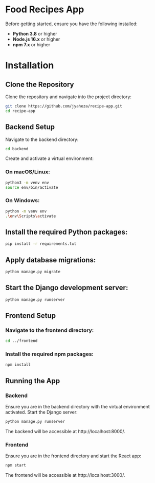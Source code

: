 # Food Recipes App


Before getting started, ensure you have the following installed:

- **Python 3.8** or higher
- **Node.js 16.x** or higher
- **npm 7.x** or higher

# Installation

## Clone the Repository

Clone the repository and navigate into the project directory:

```bash
git clone https://github.com/jyaheza/recipe-app.git
cd recipe-app
```
## Backend Setup
Navigate to the backend directory:

```bash
cd backend
```
Create and activate a virtual environment:

### On macOS/Linux:

```bash
python3 -m venv env
source env/bin/activate
```
### On Windows:

```bash
python -m venv env
.\env\Scripts\activate
```
## Install the required Python packages:

```bash
pip install -r requirements.txt
```
## Apply database migrations:

```bash
python manage.py migrate
```
## Start the Django development server:

```bash
python manage.py runserver
```
## Frontend Setup
### Navigate to the frontend directory:

```bash
cd ../frontend
```
### Install the required npm packages:
```bash
npm install
```
## Running the App

### Backend

Ensure you are in the backend directory with the virtual environment activated. Start the Django server:

```bash
python manage.py runserver
```
The backend will be accessible at http://localhost:8000/.

### Frontend

Ensure you are in the frontend directory and start the React app:

```bash
npm start
```
The frontend will be accessible at http://localhost:3000/.
